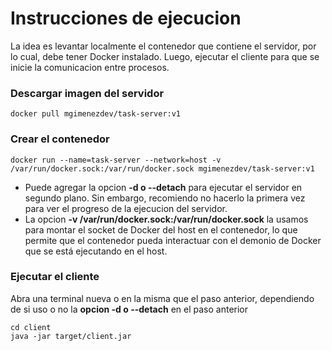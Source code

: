 # Instrucciones de ejecucion
La idea es levantar localmente el contenedor que contiene el servidor, por lo cual, debe tener Docker instalado. Luego, ejecutar el cliente para que se inicie la comunicacion entre procesos.

### Descargar imagen del servidor
```
docker pull mgimenezdev/task-server:v1
```

### Crear el contenedor
```
docker run --name=task-server --network=host -v /var/run/docker.sock:/var/run/docker.sock mgimenezdev/task-server:v1
```
- Puede agregar la opcion **-d o --detach** para ejecutar el servidor en segundo plano. Sin embargo, recomiendo no hacerlo la primera vez para ver el progreso de la ejecucion del servidor.
- La opcion **-v /var/run/docker.sock:/var/run/docker.sock** la usamos para montar el socket de Docker del host en el contenedor, lo que permite que el contenedor pueda interactuar con el demonio de Docker que se está ejecutando en el host.
### Ejecutar el cliente
Abra una terminal nueva o en la misma que el paso anterior, dependiendo de si uso o no la **opcion -d o --detach** en el paso anterior <br>
```
cd client
java -jar target/client.jar
```
